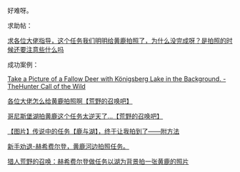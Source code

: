 好难呀。

求助帖：

[求各位大佬指导，这个任务我们明明给黄鹿拍照了，为什么没完成呀？是拍照的时候还要注意些什么吗](https://tieba.baidu.com/p/6784273559)


成功案例：

[Take a Picture of a Fallow Deer with Königsberg Lake in the Background. - TheHunter Call of the Wild](https://www.youtube.com/watch?v=shLSsufyjyc)

[各位大佬怎么给黄鹿拍照啊【荒野的召唤吧】](https://tieba.baidu.com/p/7969069555)

[哥尼斯堡湖拍黄鹿这个任务太逆天了…【荒野的召唤吧】](https://tieba.baidu.com/p/8602514895)

[【图片】传说中的任务【鹿与湖】，终于让我拍到了——附方法](https://tieba.baidu.com/p/5462020956)

[新手劝退-赫希费尔登，黄鹿河边拍照任务。](https://www.bilibili.com/video/BV1wVznYAEuf/)

[猎人荒野的召唤：赫希费尔登做任务以湖为背景拍一张黄鹿的照片](https://www.douyin.com/video/7270798279791709495)

